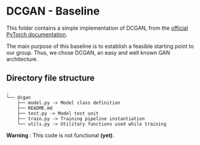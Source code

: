 # DCGAN - Baseline

This folder contains a simple implementation of DCGAN, from the [official PyTorch documentation](https://pytorch.org/tutorials/beginner/dcgan_faces_tutorial.html).

The main purpose of this baseline is to establish a feasible starting point to our group. Thus, we chose DCGAN, an easy and well known GAN architecture.


## Directory file structure
```
.
└── dcgan
    ├── model.py -> Model class definition
    ├── README.md
    ├── test.py -> Model test unit
    ├── train.py -> Training pipeline instantiation
    └── utils.py -> Utilitary functions used while training
```

**Warning** : This code is not functional __(yet)__.
